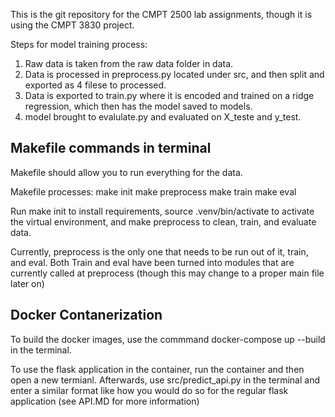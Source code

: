 This is the git repository for the CMPT 2500 lab assignments, though it is using the CMPT 3830 project.

Steps for model training process:

1. Raw data is taken from the raw data folder in data.
2. Data is processed in preprocess.py located under src, and then split and exported as 4 filese to processed.
3. Data is exported to train.py where it is encoded and trained on a ridge regression, which then has the model saved to models.
4. model brought to evalulate.py and evaluated on X_teste and y_test.

## Makefile commands in terminal
Makefile should allow you to run everything for the data.

Makefile processes:
make init
make preprocess
make train
make eval

Run make init to install requirements, source .venv/bin/activate to activate the virtual environment, and make preprocess to clean, train, and evaluate data.

Currently,  preprocess is the only one that needs to be run out of it, train, and eval. Both Train and eval have been turned
into modules that are currently called at preprocess (though this may change to a proper main file later on)

## Docker Contanerization

To build the docker images, use the commmand docker-compose up --build in the terminal.

To use the flask application in the container, run the container and then open a new termianl. Afterwards, use src/predict_api.py in the terminal and enter a similar format like how you would do so for the regular flask application (see API.MD for more information)